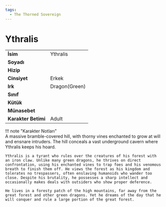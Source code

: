 ```yaml
---
tags:
  - The Thorned Sovereign
---  
```

# Ythralis   
  
  
  
|  |  |  
|---|---|  
| **İsim** | Ythralis |  
| **Soyadı** |  |  
| **Hizip** |  |  
| **Cinsiyet** | Erkek |  
| **Irk** | Dragon(Green) |  
| **Sınıf** |  |  
| **Kütük** |  |  
| **Münasebet** |  |  
| **Karakter Betimi** | Adult |  
  
  
!!! note "Karakter Notları"  
	A massive bramble-covered hill, with thorny vines enchanted to grow at will and ensnare intruders. The hill conceals a vast underground cavern where Ythralis keeps his hoard.  
	  
	Ythralis is a tyrant who rules over the creatures of his forest with an iron claw. Unlike many green dragons, he thrives on direct confrontation, using his enchanted vines to trap foes and his venomous breath to finish them off. He views the forest as his kingdom and tolerates no trespassers, often enslaving humanoids who wander too close. Despite his brutality, he possesses a sharp intellect and occasionally makes deals with outsiders who show proper deference.  
	  
	He lives in a foresty patch of the high mountains, far away from the great forest and other green dragons. Yet he dreams of the day that he will conquer and rule a large portion of the great forest.   